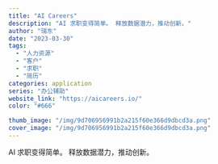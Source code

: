 ```yaml
---
title: "AI Careers"
description: "AI 求职变得简单。 释放数据潜力，推动创新。"
author: "瑞东"
date: "2023-03-30"
tags:
  - "人力资源"
  - "客户"
  - "求职"
  - "简历"
categories: application
series: "办公辅助"
website_link: "https://aicareers.io/"
color: "#666"

thumb_image: "/img/9d706956991b2a215f60e366d9dbcd3a.png"
cover_image: "/img/9d706956991b2a215f60e366d9dbcd3a.png"
---
```


AI 求职变得简单。 释放数据潜力，推动创新。